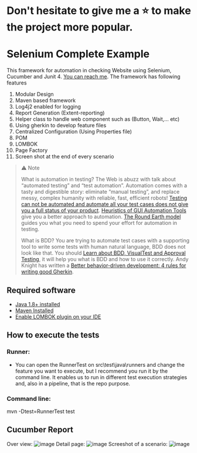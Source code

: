 # Don't hesitate to give me a ⭐ to make the project more popular.
# Selenium Complete Example
This framework for automation in checking Website using Selenium, Cucumber and Junit 4. [You can reach me](https://github.com/gunzpro21/gunzpro21). 
The framework has following features
1.	Modular Design
2.	Maven based framework
3.	Log4j2 enabled for logging
4.	Report Generation (Extent-reporting)
5.	Helper class to handle web component such as (Button, Wait,... etc)
6.	Using gherkin to develop feature files
7.	Centralized Configuration (Using Properties file)
8.	POM
9.	LOMBOK
10.	Page Factory
11.	Screen shot at the end of every scenario
> :warning: Note
> 
> What is automation in testing? The Web is abuzz with talk about “automated testing” and “test automation”. Automation comes with a tasty and digestible story: eliminate “manual testing”, and replace messy, complex humanity with reliable, fast, efficient robots! [Testing can not be automated and automate all your test cases does not give you a full status of your product](https://developsense.com/blog/2019/12/the-secret-life-of-automation). [Heuristics of GUI Automation Tools](https://developsense.com/blog/2007/08/heuristics-of-gui-automation-tools) give you a better approach to automation. [The Round Earth model](https://www.satisfice.com/blog/archives/4947) guides you what you need to spend your effort  for automation in testing.
>
> What is BDD? You are trying to automate test cases with a supporting tool to write some tests with human natural language, BDD does not look like that. You should [Learn about BDD, VisualTest and Approval Testing](https://cucumber.io/blog/bdd/bdd-approval-testing-and-visualtest/), it will help you what is BDD and how to use it correctly. Andy Knight has written a [Better behavior-driven development: 4 rules for writing good Gherkin](https://techbeacon.com/app-dev-testing/better-behavior-driven-development-4-rules-writing-good-gherkin).
## Required software
* [Java 1.8+ installed](https://phoenixnap.com/kb/install-java-windows)
* [Maven Installed](https://mkyong.com/maven/how-to-install-maven-in-windows/)
* [Enable LOMBOK plugin on your IDE](https://www.baeldung.com/lombok-ide)
## How to execute the tests
### Runner:
- You can open the RunnerTest on src\test\java\runners and change the feature you want to execute, but I recommend you run it by the command line. It enables us to run in different test execution strategies and, also in a pipeline, that is the repo purpose.
### Command line:
mvn -Dtest=RunnerTest test
## Cucumber Report
Over view:
![image](https://user-images.githubusercontent.com/27693044/228492135-c6147027-d5e4-402d-99f6-1babed362458.png)
Detail page:
![image](https://user-images.githubusercontent.com/27693044/228492358-a0b82ec6-9d95-41db-8e84-a1ac15a95c8f.png)
Screeshot of a scenario:
![image](https://user-images.githubusercontent.com/27693044/228492539-63ac26b5-e9db-49c6-a084-d18f3be43d81.png)
